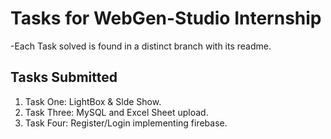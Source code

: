 # Tasks for WebGen-Studio Internship

-Each Task solved is found in a distinct branch with its readme.

## Tasks Submitted

1. Task One: LightBox & Slde Show.
2. Task Three: MySQL and Excel Sheet upload.
3. Task Four: Register/Login implementing firebase.
